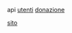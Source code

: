 api
[utenti](https://andrianorica.alwaysdata.net/api_donazione/utenti)
[donazione](https://andrianorica.alwaysdata.net/api_donazione/donazione)

[sito](https://andrianorica.alwaysdata.net/donazione_sangue/)
